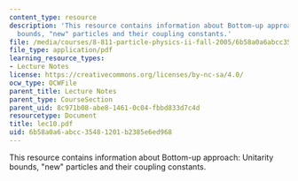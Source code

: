 ```yaml
---
content_type: resource
description: 'This resource contains information about Bottom-up approach: Unitarity
  bounds, "new" particles and their coupling constants.'
file: /media/courses/8-811-particle-physics-ii-fall-2005/6b58a0a6abcc35481201b2385e6ed968_lec10.pdf
file_type: application/pdf
learning_resource_types:
- Lecture Notes
license: https://creativecommons.org/licenses/by-nc-sa/4.0/
ocw_type: OCWFile
parent_title: Lecture Notes
parent_type: CourseSection
parent_uid: 8c971b08-abe8-1461-0c04-fbbd833d7c4d
resourcetype: Document
title: lec10.pdf
uid: 6b58a0a6-abcc-3548-1201-b2385e6ed968
---
```

This resource contains information about Bottom-up approach: Unitarity bounds, "new" particles and their coupling constants.